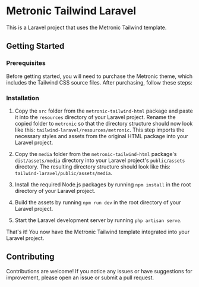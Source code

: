 # Metronic Tailwind Laravel

This is a Laravel project that uses the Metronic Tailwind template.

## Getting Started

### Prerequisites

Before getting started, you will need to purchase the Metronic theme, which includes the Tailwind CSS source files. After purchasing, follow these steps:

### Installation

1. Copy the `src` folder from the `metronic-tailwind-html` package and paste it into the `resources` directory of your Laravel project. Rename the copied folder to `metronic` so that the directory structure should now look like this: `tailwind-laravel/resources/metronic`. This step imports the necessary styles and assets from the original HTML package into your Laravel project.

2. Copy the `media` folder from the `metronic-tailwind-html` package's `dist/assets/media` directory into your Laravel project's `public/assets` directory. The resulting directory structure should look like this: `tailwind-laravel/public/assets/media`.

3. Install the required Node.js packages by running `npm install` in the root directory of your Laravel project.

4. Build the assets by running `npm run dev` in the root directory of your Laravel project.

5. Start the Laravel development server by running `php artisan serve`.

That's it! You now have the Metronic Tailwind template integrated into your Laravel project.

## Contributing

Contributions are welcome! If you notice any issues or have suggestions for improvement, please open an issue or submit a pull request.
